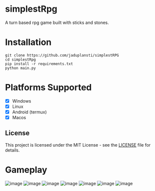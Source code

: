 # simplestRpg
A turn based rpg game built with sticks and stones.

# Installation
```
git clone https://github.com/jaduplansti/simplestRPG
cd simplestRpg
pip install -r requirements.txt
python main.py
```

# Platforms Supported
- [x] Windows
- [x] Linux
- [x] Android (termux)
- [x] Macos
      
## License

This project is licensed under the MIT License - see the [LICENSE](LICENSE) file for details.

# Gameplay
![image](https://github.com/user-attachments/assets/1cbdc770-8313-450b-b999-e7785c0d964e)
![image](https://github.com/user-attachments/assets/d2360b8d-dadc-4e10-9475-46d3511370f8)
![image](https://github.com/user-attachments/assets/216a81f6-8108-4091-be97-84c749890f1a)
![image](https://github.com/user-attachments/assets/42e9d803-e7e2-4efc-a840-4bb0be9950b9)
![image](https://github.com/user-attachments/assets/9cbbd0c2-fdcd-4dfa-9525-79be078d4a1c)
![image](https://github.com/user-attachments/assets/5ba34327-e16e-49c0-8699-dc55563a2579)
![image](https://github.com/user-attachments/assets/3e732f72-4aff-4eb8-bc87-c17caae6aec1)

